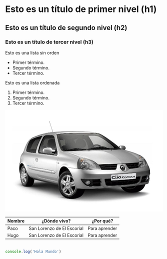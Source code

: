 # Esto es un título de primer nivel (h1)
## Esto es un título de segundo nivel (h2)
### Esto es un título de tercer nivel (h3)

Esto es una lista sin orden
- Primer término.
- Segundo término.
- Tercer término.

Esto es una lista ordenada
1. Primer término.
2. Segundo término.
3. Tercer término.

<!--![ Coche deportivo ]( https://www.recambios-coche.eu/image/catalog/models/801/clio_campus_du_07_2006_au_06_2009.jpg )-->

![ La bala gris ]( ./imagenes/balagris.jpg )

<!-- Esto es un comentario.
    Se llaman líneas comentadas o líneas silenciadas. -->

| Nombre | ¿Dónde vivo? | ¿Por qué? |
| -- | -- | -- |
| Paco | San Lorenzo de El Escorial | Para aprender |
| Hugo | San Lorenzo de El Escorial | Para aprender |

``` js

console.log('Hola Mundo')

```

